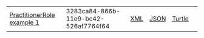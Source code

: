 <table class="list" width="100%">
            <tr>
                <td><a href="PractitionerRole-3283ca84-866b-11e9-bc42-526af7764f64.html">PractitionerRole example 1</a></td>
                <td>3283ca84-866b-11e9-bc42-526af7764f64</td>
                <td><a href="PractitionerRole-3283ca84-866b-11e9-bc42-526af7764f64.xml.html">XML</a></td>
                <td><a href="PractitionerRole-3283ca84-866b-11e9-bc42-526af7764f64.json.html">JSON</a></td>
                <td><a href="PractitionerRole-3283ca84-866b-11e9-bc42-526af7764f64.ttl.html">Turtle</a></td>
                <td></td>
            </tr>
  </table>
